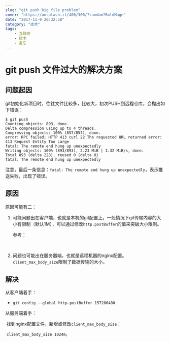 ```yaml
---
slug: "git push big file problem"
cover: "https://unsplash.it/400/300/?random?BoldMage"
date: "2017-11-9 20:32:58"
category: "技术"
tags:
    - 互联网
    - 技术
    - 备忘
---
```

# git push 文件过大的解决方案

## 问题起因

git初始化新项目时，往往文件比较多，比较大，初次PUSH到远程仓库，会抛出如下错误：

```shell
$ git push
Counting objects: 893, done.
Delta compression using up to 4 threads.
Compressing objects: 100% (857/857), done.
error: RPC failed; HTTP 413 curl 22 The requested URL returned error: 413 Request Entity Too Large
fatal: The remote end hung up unexpectedly
Writing objects: 100% (893/893), 2.23 MiB | 1.32 MiB/s, done.
Total 893 (delta 228), reused 0 (delta 0)
fatal: The remote end hung up unexpectedly
```



注意，最后一条信息：```fatal: The remote end hung up unexpectedly```，表示推送失败，出现了错误。

## 原因

原因可能有二：

1. 可能问题出在客户端，也就是本机的git配置上。一般情况下git传输内容的大小有限制（默认1M），可以通过修改```http.postBuffer```的值来突破大小限制。

   参考：

   [http.postBuffer]: https://www.kernel.org/pub/software/scm/git/docs/git-config.html

   ​

2. 问题也可能出在服务器端，也就是远程机器的nginx配置。```client_max_body_size```限制了数据传输的大小。

## 解决

从客户端着手：

- `git config --global http.postBuffer 157286400`

从服务端着手：

​	找到nginx配置文件，新增或修改```client_max_body_size```：

​	```client_max_body_size 1024m;```

